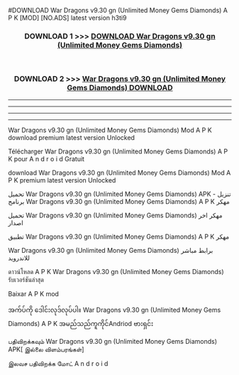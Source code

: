 #DOWNLOAD War Dragons  v9.30 gn (Unlimited Money Gems Diamonds) A P K [MOD] [NO.ADS] latest version h3ti9



<div align="center">

<h3>DOWNLOAD 1 >>> <a href="https://teeasianyam.web.app?sq=War Dragons  v9.30 gn (Unlimited Money Gems Diamonds)">DOWNLOAD War Dragons  v9.30 gn (Unlimited Money Gems Diamonds) </a></h3><br>

<h3>DOWNLOAD 2 >>> <a href="https://teeasianyam.web.app?sq=War Dragons  v9.30 gn (Unlimited Money Gems Diamonds) ">War Dragons  v9.30 gn (Unlimited Money Gems Diamonds)  DOWNLOAD </a></h3>

</div>


----------------------------------------------------------

----------------------------------------------------------

----------------------------------------------------------

----------------------------------------------------------


War Dragons  v9.30 gn (Unlimited Money Gems Diamonds)  Mod A P K download premium latest version Unlocked

Télécharger War Dragons  v9.30 gn (Unlimited Money Gems Diamonds)  A P K pour A n d r o i d Gratuit

download War Dragons  v9.30 gn (Unlimited Money Gems Diamonds)  Mod A P K premium latest version Unlocked

تحميل War Dragons  v9.30 gn (Unlimited Money Gems Diamonds)  APK - تنزيل برنامج War Dragons  v9.30 gn (Unlimited Money Gems Diamonds)  A P K مهكر

تحميل War Dragons  v9.30 gn (Unlimited Money Gems Diamonds)  مهكر اخر اصدار

تطبيق War Dragons  v9.30 gn (Unlimited Money Gems Diamonds)  A P K مهكر

War Dragons  v9.30 gn (Unlimited Money Gems Diamonds)  برابط مباشر للاندرويد

ดาวน์โหลด A P K War Dragons  v9.30 gn (Unlimited Money Gems Diamonds)  รับเวอร์ชันล่าสุด

Baixar A P K mod

အက်ပ်ကို ဒေါင်းလုဒ်လုပ်ပါ။ War Dragons  v9.30 gn (Unlimited Money Gems Diamonds)  A P K အမည်သည်ကူကိုင်Andriod ဗားရှင်း

பதிவிறக்கவும் War Dragons  v9.30 gn (Unlimited Money Gems Diamonds)  APK[ இல்லை விளம்பரங்கள்] 
 
இலவச பதிவிறக்க மோட் A n d r o i d



